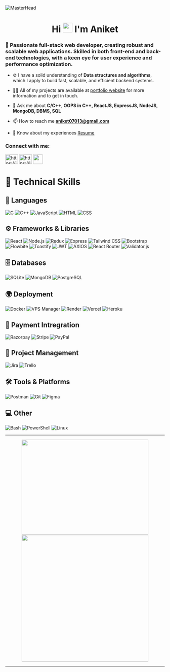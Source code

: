 ![MasterHead](https://mir-s3-cdn-cf.behance.net/project_modules/max_1200/79731568097599.5b50bca477735.jpg)

<h1 align="center">Hi <img src="https://raw.githubusercontent.com/MartinHeinz/MartinHeinz/master/wave.gif" width="30px"> I'm Aniket</h1>
<!-- <h3 align="center">A passionate Software Development Engineer from India</h3> -->

 **<h3 align="left">🚀 Passionate full-stack web developer, creating robust and scalable web applications. Skilled in both front-end and back-end technologies, with a keen eye for user experience and performance optimization.</h3>**


- ⚙️ I have a solid understanding of **Data structures and algorithms**, which I apply to build fast, scalable, and efficient backend systems.

- 👨‍💻 All of my projects are available at [portfolio website](https://aniket-8719.github.io/myportfolio/) for more information and to get in touch.

- 💬 Ask me about **C/C++, OOPS in C++, ReactJS, ExpressJS, NodeJS, MongoDB, DBMS, SQL**

- 📫 How to reach me **aniket07013@gmail.com**

- 📄 Know about my experiences [Resume](https://drive.google.com/file/d/1s7XMYunopR0pYSVBL7yDdL8nSYLQByiG/view?usp=sharing)

<h3 align="left">Connect with me:</h3>
<p align="left">
<a href="https://www.linkedin.com/in/aniket-savita-bb295a230/" target="blank"><img align="center" src="https://raw.githubusercontent.com/rahuldkjain/github-profile-readme-generator/master/src/images/icons/Social/linked-in-alt.svg" alt="https://in.linkedin.com/in/aniket-savita-bb295a230" height="30" width="40" /></a>
<a href="https://leetcode.com/u/Aniket07013/" target="blank"><img align="center" src="https://raw.githubusercontent.com/rahuldkjain/github-profile-readme-generator/master/src/images/icons/Social/leet-code.svg" alt="https://leetcode.com/u/aniket07013/" height="30" width="40" /></a>
<a href="mailto:aniket07013@gmail.com" target="_blank"><img align="center" src="https://static.vecteezy.com/system/resources/previews/020/964/377/non_2x/gmail-mail-icon-for-web-design-free-png.png" width = 30  align="center"/></a>
</p>

# 🚀 Technical Skills

## 📜 Languages
![C](https://img.shields.io/badge/C-A8B9CC?style=for-the-badge&logo=c&logoColor=white)
![C++](https://img.shields.io/badge/C%2B%2B-00599C?style=for-the-badge&logo=c%2B%2B&logoColor=white)
![JavaScript](https://img.shields.io/badge/JavaScript-F7DF1E?style=for-the-badge&logo=javascript&logoColor=black)
![HTML](https://img.shields.io/badge/HTML-E34F26?style=for-the-badge&logo=html5&logoColor=white)
![CSS](https://img.shields.io/badge/CSS-1572B6?style=for-the-badge&logo=css3&logoColor=white)

## ⚙️ Frameworks & Libraries
![React](https://img.shields.io/badge/React-61DAFB?style=for-the-badge&logo=react&logoColor=black)
![Node.js](https://img.shields.io/badge/Node.js-43853D?style=for-the-badge&logo=node.js&logoColor=white)
![Redux](https://img.shields.io/badge/Redux-764ABC?style=for-the-badge&logo=redux&logoColor=white)
![Express](https://img.shields.io/badge/Express-000000?style=for-the-badge&logo=express&logoColor=white)
![Tailwind CSS](https://img.shields.io/badge/Tailwind%20CSS-38B2AC?style=for-the-badge&logo=tailwind-css&logoColor=white)
![Bootstrap](https://img.shields.io/badge/Bootstrap-7952B3?style=for-the-badge&logo=bootstrap&logoColor=white)
![Flowbite](https://img.shields.io/badge/Flowbite-38B2AC?style=for-the-badge)
![Toastify](https://img.shields.io/badge/Toastify-FF5733?style=for-the-badge) 
![JWT](https://img.shields.io/badge/JWT-000000?style=for-the-badge&logo=jsonwebtokens&logoColor=white) 
![AXIOS](https://img.shields.io/badge/Axios-5A29E4?style=for-the-badge) 
![React Router](https://img.shields.io/badge/React_Router-CA4245?style=for-the-badge&logo=reactrouter&logoColor=white) 
![Validator.js](https://img.shields.io/badge/Validator.js-00CC99?style=for-the-badge) 

## 🗄️ Databases
![SQLite](https://img.shields.io/badge/SQLite-003B57?style=for-the-badge&logo=sqlite&logoColor=white)
![MongoDB](https://img.shields.io/badge/MongoDB-47A248?style=for-the-badge&logo=mongodb&logoColor=white)
![PostgreSQL](https://img.shields.io/badge/PostgreSQL-4169E1?style=for-the-badge&logo=postgresql&logoColor=white)

## 🌍 Deployment  
![Docker](https://img.shields.io/badge/Docker-2496ED?style=for-the-badge&logo=docker&logoColor=white)
![VPS Manager](https://img.shields.io/badge/VPS_Manager-FF5733?style=for-the-badge) 
![Render](https://img.shields.io/badge/Render-0468D7?style=for-the-badge) 
![Vercel](https://img.shields.io/badge/Vercel-000000?style=for-the-badge&logo=vercel&logoColor=white) 
![Heroku](https://img.shields.io/badge/Heroku-430098?style=for-the-badge&logo=heroku&logoColor=white)  

## 📌 Payment Intregration
![Razorpay](https://img.shields.io/badge/Razorpay-02042B?style=for-the-badge&logo=razorpay&logoColor=white)
![Stripe](https://img.shields.io/badge/Stripe-635BFF?style=for-the-badge&logo=stripe&logoColor=white)
![PayPal](https://img.shields.io/badge/PayPal-00457C?style=for-the-badge&logo=paypal&logoColor=white)

## 📌 Project Management  
![Jira](https://img.shields.io/badge/Jira-0052CC?style=for-the-badge&logo=jira&logoColor=white) 
![Trello](https://img.shields.io/badge/Trello-0079BF?style=for-the-badge&logo=trello&logoColor=white)  

## 🛠️ Tools & Platforms
![Postman](https://img.shields.io/badge/Postman-FF6C37?style=for-the-badge&logo=postman&logoColor=white)
![Git](https://img.shields.io/badge/Git-F05032?style=for-the-badge&logo=git&logoColor=white)
![Figma](https://img.shields.io/badge/Figma-F24E1E?style=for-the-badge&logo=figma&logoColor=white)

## 💻 Other
![Bash](https://img.shields.io/badge/Bash-4EAA25?style=for-the-badge&logo=gnu-bash&logoColor=white)
![PowerShell](https://img.shields.io/badge/PowerShell-5391FE?style=for-the-badge&logo=powershell&logoColor=white)
![Linux](https://img.shields.io/badge/Linux-FCC624?style=for-the-badge&logo=linux&logoColor=black)


---

<p align="center">
  <img src="https://github-readme-stats.vercel.app/api/top-langs?username=aniket-8719&show_icons=true&theme=dark" width="400" height="300" align="center">
  <img src="https://github-readme-streak-stats.herokuapp.com?user=aniket-8719&theme=dark&hide_border=true" width="400" align="center">
</p>

---

